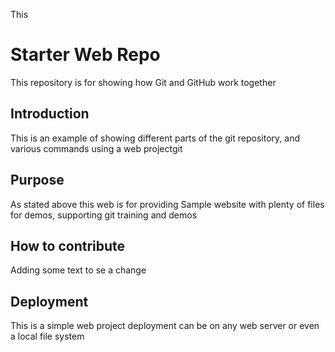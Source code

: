
This 
# Starter Web Repo

This repository is for showing how Git and GitHub work together

## Introduction

This is an example of showing different parts of the git repository, and various commands using a web projectgit

## Purpose

As stated above this web is for providing Sample website with plenty of files for demos, supporting git training and demos

## How to contribute
Adding some text to se a change

## Deployment
This is a simple web project deployment can be on any web server or even a local file system